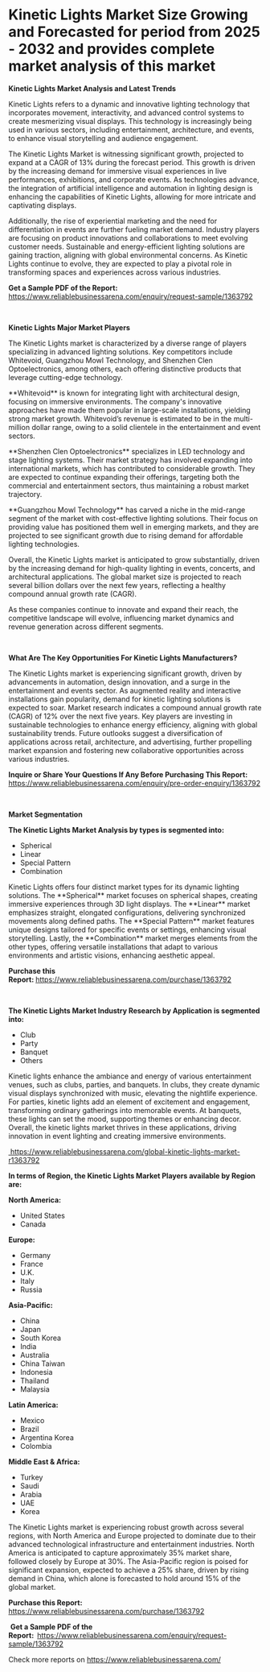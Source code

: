 <p><h1>Kinetic Lights Market Size Growing and Forecasted for period from 2025 - 2032 and provides complete market analysis of this market</h1></p><p><strong>Kinetic Lights Market Analysis and Latest Trends</strong></p>
<p><p>Kinetic Lights refers to a dynamic and innovative lighting technology that incorporates movement, interactivity, and advanced control systems to create mesmerizing visual displays. This technology is increasingly being used in various sectors, including entertainment, architecture, and events, to enhance visual storytelling and audience engagement.</p><p>The Kinetic Lights Market is witnessing significant growth, projected to expand at a CAGR of 13% during the forecast period. This growth is driven by the increasing demand for immersive visual experiences in live performances, exhibitions, and corporate events. As technologies advance, the integration of artificial intelligence and automation in lighting design is enhancing the capabilities of Kinetic Lights, allowing for more intricate and captivating displays.</p><p>Additionally, the rise of experiential marketing and the need for differentiation in events are further fueling market demand. Industry players are focusing on product innovations and collaborations to meet evolving customer needs. Sustainable and energy-efficient lighting solutions are gaining traction, aligning with global environmental concerns. As Kinetic Lights continue to evolve, they are expected to play a pivotal role in transforming spaces and experiences across various industries.</p></p>
<p><strong>Get a Sample PDF of the Report:&nbsp;</strong> <a href="https://www.reliablebusinessarena.com/enquiry/request-sample/1363792?utm_campaign=2341&utm_medium=2&utm_source=Github&utm_content=ia&utm_term=07022025&utm_id=kinetic-lights">https://www.reliablebusinessarena.com/enquiry/request-sample/1363792</a></p>
<p>&nbsp;</p>
<p><strong>Kinetic Lights Major Market Players</strong></p>
<p><p>The Kinetic Lights market is characterized by a diverse range of players specializing in advanced lighting solutions. Key competitors include Whitevoid, Guangzhou Mowl Technology, and Shenzhen Clen Optoelectronics, among others, each offering distinctive products that leverage cutting-edge technology.</p><p>**Whitevoid** is known for integrating light with architectural design, focusing on immersive environments. The company's innovative approaches have made them popular in large-scale installations, yielding strong market growth. Whitevoid’s revenue is estimated to be in the multi-million dollar range, owing to a solid clientele in the entertainment and event sectors.</p><p>**Shenzhen Clen Optoelectronics** specializes in LED technology and stage lighting systems. Their market strategy has involved expanding into international markets, which has contributed to considerable growth. They are expected to continue expanding their offerings, targeting both the commercial and entertainment sectors, thus maintaining a robust market trajectory.</p><p>**Guangzhou Mowl Technology** has carved a niche in the mid-range segment of the market with cost-effective lighting solutions. Their focus on providing value has positioned them well in emerging markets, and they are projected to see significant growth due to rising demand for affordable lighting technologies.</p><p>Overall, the Kinetic Lights market is anticipated to grow substantially, driven by the increasing demand for high-quality lighting in events, concerts, and architectural applications. The global market size is projected to reach several billion dollars over the next few years, reflecting a healthy compound annual growth rate (CAGR). </p><p>As these companies continue to innovate and expand their reach, the competitive landscape will evolve, influencing market dynamics and revenue generation across different segments.</p></p>
<p>&nbsp;</p>
<p><strong>What Are The Key Opportunities For Kinetic Lights Manufacturers?</strong></p>
<p><p>The Kinetic Lights market is experiencing significant growth, driven by advancements in automation, design innovation, and a surge in the entertainment and events sector. As augmented reality and interactive installations gain popularity, demand for kinetic lighting solutions is expected to soar. Market research indicates a compound annual growth rate (CAGR) of 12% over the next five years. Key players are investing in sustainable technologies to enhance energy efficiency, aligning with global sustainability trends. Future outlooks suggest a diversification of applications across retail, architecture, and advertising, further propelling market expansion and fostering new collaborative opportunities across various industries.</p></p>
<p><strong>Inquire or Share Your Questions If Any Before Purchasing This Report:</strong> <a href="https://www.reliablebusinessarena.com/enquiry/pre-order-enquiry/1363792?utm_campaign=2341&utm_medium=2&utm_source=Github&utm_content=ia&utm_term=07022025&utm_id=kinetic-lights">https://www.reliablebusinessarena.com/enquiry/pre-order-enquiry/1363792</a></p>
<p>&nbsp;</p>
<p><strong>Market Segmentation</strong></p>
<p><strong>The Kinetic Lights Market Analysis by types is segmented into:</strong></p>
<p><ul><li>Spherical</li><li>Linear</li><li>Special Pattern</li><li>Combination</li></ul></p>
<p><p>Kinetic Lights offers four distinct market types for its dynamic lighting solutions. The **Spherical** market focuses on spherical shapes, creating immersive experiences through 3D light displays. The **Linear** market emphasizes straight, elongated configurations, delivering synchronized movements along defined paths. The **Special Pattern** market features unique designs tailored for specific events or settings, enhancing visual storytelling. Lastly, the **Combination** market merges elements from the other types, offering versatile installations that adapt to various environments and artistic visions, enhancing aesthetic appeal.</p></p>
<p><strong>Purchase this Report:&nbsp;</strong><a href="https://www.reliablebusinessarena.com/purchase/1363792?utm_campaign=2341&utm_medium=2&utm_source=Github&utm_content=ia&utm_term=07022025&utm_id=kinetic-lights">https://www.reliablebusinessarena.com/purchase/1363792</a></p>
<p>&nbsp;</p>
<p><strong>The Kinetic Lights Market Industry Research by Application is segmented into:</strong></p>
<p><ul><li>Club</li><li>Party</li><li>Banquet</li><li>Others</li></ul></p>
<p><p>Kinetic lights enhance the ambiance and energy of various entertainment venues, such as clubs, parties, and banquets. In clubs, they create dynamic visual displays synchronized with music, elevating the nightlife experience. For parties, kinetic lights add an element of excitement and engagement, transforming ordinary gatherings into memorable events. At banquets, these lights can set the mood, supporting themes or enhancing decor. Overall, the kinetic lights market thrives in these applications, driving innovation in event lighting and creating immersive environments.</p></p>
<p><a href="https://www.reliablebusinessarena.com/global-kinetic-lights-market-r1363792?utm_campaign=2341&utm_medium=2&utm_source=Github&utm_content=ia&utm_term=07022025&utm_id=kinetic-lights">&nbsp;https://www.reliablebusinessarena.com/global-kinetic-lights-market-r1363792</a></p>
<p><strong>In terms of Region, the Kinetic Lights Market Players available by Region are:</strong></p>
<p>
    <p> <strong> North America: </strong>
        <ul>
            <li>United States</li>
            <li>Canada</li>
        </ul>
        </p> 
    <p> <strong> Europe: </strong>
        <ul>
            <li>Germany</li>
            <li>France</li>
            <li>U.K.</li>
            <li>Italy</li>
            <li>Russia</li>
        </ul>
        </p> 
    <p> <strong> Asia-Pacific: </strong>
        <ul>
            <li>China</li>
            <li>Japan</li>
            <li>South Korea</li>
            <li>India</li>
            <li>Australia</li>
            <li>China Taiwan</li>
            <li>Indonesia</li>
            <li>Thailand</li>
            <li>Malaysia</li>
        </ul>
        </p> 
    <p> <strong> Latin America: </strong>
        <ul>
            <li>Mexico</li>
            <li>Brazil</li>
            <li>Argentina Korea</li>
            <li>Colombia</li>
        </ul>
        </p> 
    <p> <strong> Middle East & Africa: </strong>
        <ul>
            <li>Turkey</li>
            <li>Saudi</li>
            <li>Arabia</li>
            <li>UAE</li>
            <li>Korea</li>
        </ul>
    </p>
    </p>
<p><p>The Kinetic Lights market is experiencing robust growth across several regions, with North America and Europe projected to dominate due to their advanced technological infrastructure and entertainment industries. North America is anticipated to capture approximately 35% market share, followed closely by Europe at 30%. The Asia-Pacific region is poised for significant expansion, expected to achieve a 25% share, driven by rising demand in China, which alone is forecasted to hold around 15% of the global market.</p></p>
<p><strong>Purchase this Report: </strong><a href="https://www.reliablebusinessarena.com/purchase/1363792?utm_campaign=2341&utm_medium=2&utm_source=Github&utm_content=ia&utm_term=07022025&utm_id=kinetic-lights">https://www.reliablebusinessarena.com/purchase/1363792</a></p>
<p>&nbsp;<strong>Get a Sample PDF of the Report:&nbsp;&nbsp;</strong><a href="https://www.reliablebusinessarena.com/enquiry/request-sample/1363792?utm_campaign=2341&utm_medium=2&utm_source=Github&utm_content=ia&utm_term=07022025&utm_id=kinetic-lights">https://www.reliablebusinessarena.com/enquiry/request-sample/1363792</a></p>
<p><strong></strong></p>
<p>Check more reports on <a href="https://www.reliablebusinessarena.com/?utm_campaign=2341&utm_medium=2&utm_source=Github&utm_content=ia&utm_term=07022025&utm_id=kinetic-lights">https://www.reliablebusinessarena.com/</a></p>